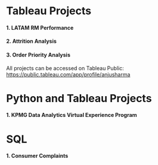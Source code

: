 # Tableau Projects
  #### 1. LATAM RM Performance
  #### 2. Attrition Analysis
  #### 3. Order Priority Analysis
  
  All projects can be accessed on Tableau Public:
  https://public.tableau.com/app/profile/anjusharma
  
# Python and Tableau Projects
  #### 1. KPMG Data Analytics Virtual Experience Program 
  
# SQL 
  #### 1. Consumer Complaints
